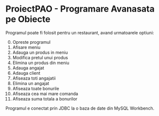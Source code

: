 # ProiectPAO - Programare Avanasata pe Obiecte

Programul poate fi folosit pentru un restaurant, avand urmatoarele optiuni:

0) Opreste programul
1) Afisare meniu
2) Adauga un produs in meniu
3) Modifica pretul unui produs
4) Elimina un produs din meniu
5) Adauga angajat
6) Adauga client
7) Afiseaza toti angajatii
8) Elimina un angajat
9) Afiseaza toate bonurile
10) Afiseaza cea mai mare comanda
11) Afiseaza suma totala a bonurilor

Programul e conectat prin JDBC la o baza de date din MySQL Workbench.
